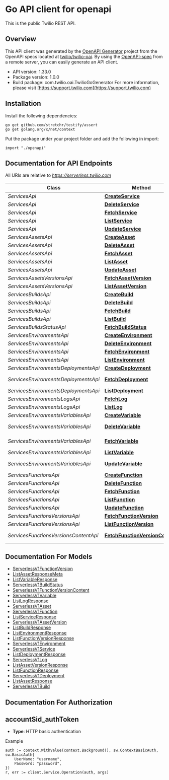 # Go API client for openapi

This is the public Twilio REST API.

## Overview
This API client was generated by the [OpenAPI Generator](https://openapi-generator.tech) project from the OpenAPI specs located at [twilio/twilio-oai](https://github.com/twilio/twilio-oai/tree/main/spec).  By using the [OpenAPI-spec](https://www.openapis.org/) from a remote server, you can easily generate an API client.

- API version: 1.33.0
- Package version: 1.0.0
- Build package: com.twilio.oai.TwilioGoGenerator
For more information, please visit [https://support.twilio.com](https://support.twilio.com)

## Installation

Install the following dependencies:

```shell
go get github.com/stretchr/testify/assert
go get golang.org/x/net/context
```

Put the package under your project folder and add the following in import:

```golang
import "./openapi"
```

## Documentation for API Endpoints

All URIs are relative to *https://serverless.twilio.com*

Class | Method | HTTP request | Description
------------ | ------------- | ------------- | -------------
*ServicesApi* | [**CreateService**](docs/ServicesApi.md#createservice) | **Post** /v1/Services | 
*ServicesApi* | [**DeleteService**](docs/ServicesApi.md#deleteservice) | **Delete** /v1/Services/{Sid} | 
*ServicesApi* | [**FetchService**](docs/ServicesApi.md#fetchservice) | **Get** /v1/Services/{Sid} | 
*ServicesApi* | [**ListService**](docs/ServicesApi.md#listservice) | **Get** /v1/Services | 
*ServicesApi* | [**UpdateService**](docs/ServicesApi.md#updateservice) | **Post** /v1/Services/{Sid} | 
*ServicesAssetsApi* | [**CreateAsset**](docs/ServicesAssetsApi.md#createasset) | **Post** /v1/Services/{ServiceSid}/Assets | 
*ServicesAssetsApi* | [**DeleteAsset**](docs/ServicesAssetsApi.md#deleteasset) | **Delete** /v1/Services/{ServiceSid}/Assets/{Sid} | 
*ServicesAssetsApi* | [**FetchAsset**](docs/ServicesAssetsApi.md#fetchasset) | **Get** /v1/Services/{ServiceSid}/Assets/{Sid} | 
*ServicesAssetsApi* | [**ListAsset**](docs/ServicesAssetsApi.md#listasset) | **Get** /v1/Services/{ServiceSid}/Assets | 
*ServicesAssetsApi* | [**UpdateAsset**](docs/ServicesAssetsApi.md#updateasset) | **Post** /v1/Services/{ServiceSid}/Assets/{Sid} | 
*ServicesAssetsVersionsApi* | [**FetchAssetVersion**](docs/ServicesAssetsVersionsApi.md#fetchassetversion) | **Get** /v1/Services/{ServiceSid}/Assets/{AssetSid}/Versions/{Sid} | 
*ServicesAssetsVersionsApi* | [**ListAssetVersion**](docs/ServicesAssetsVersionsApi.md#listassetversion) | **Get** /v1/Services/{ServiceSid}/Assets/{AssetSid}/Versions | 
*ServicesBuildsApi* | [**CreateBuild**](docs/ServicesBuildsApi.md#createbuild) | **Post** /v1/Services/{ServiceSid}/Builds | 
*ServicesBuildsApi* | [**DeleteBuild**](docs/ServicesBuildsApi.md#deletebuild) | **Delete** /v1/Services/{ServiceSid}/Builds/{Sid} | 
*ServicesBuildsApi* | [**FetchBuild**](docs/ServicesBuildsApi.md#fetchbuild) | **Get** /v1/Services/{ServiceSid}/Builds/{Sid} | 
*ServicesBuildsApi* | [**ListBuild**](docs/ServicesBuildsApi.md#listbuild) | **Get** /v1/Services/{ServiceSid}/Builds | 
*ServicesBuildsStatusApi* | [**FetchBuildStatus**](docs/ServicesBuildsStatusApi.md#fetchbuildstatus) | **Get** /v1/Services/{ServiceSid}/Builds/{Sid}/Status | 
*ServicesEnvironmentsApi* | [**CreateEnvironment**](docs/ServicesEnvironmentsApi.md#createenvironment) | **Post** /v1/Services/{ServiceSid}/Environments | 
*ServicesEnvironmentsApi* | [**DeleteEnvironment**](docs/ServicesEnvironmentsApi.md#deleteenvironment) | **Delete** /v1/Services/{ServiceSid}/Environments/{Sid} | 
*ServicesEnvironmentsApi* | [**FetchEnvironment**](docs/ServicesEnvironmentsApi.md#fetchenvironment) | **Get** /v1/Services/{ServiceSid}/Environments/{Sid} | 
*ServicesEnvironmentsApi* | [**ListEnvironment**](docs/ServicesEnvironmentsApi.md#listenvironment) | **Get** /v1/Services/{ServiceSid}/Environments | 
*ServicesEnvironmentsDeploymentsApi* | [**CreateDeployment**](docs/ServicesEnvironmentsDeploymentsApi.md#createdeployment) | **Post** /v1/Services/{ServiceSid}/Environments/{EnvironmentSid}/Deployments | 
*ServicesEnvironmentsDeploymentsApi* | [**FetchDeployment**](docs/ServicesEnvironmentsDeploymentsApi.md#fetchdeployment) | **Get** /v1/Services/{ServiceSid}/Environments/{EnvironmentSid}/Deployments/{Sid} | 
*ServicesEnvironmentsDeploymentsApi* | [**ListDeployment**](docs/ServicesEnvironmentsDeploymentsApi.md#listdeployment) | **Get** /v1/Services/{ServiceSid}/Environments/{EnvironmentSid}/Deployments | 
*ServicesEnvironmentsLogsApi* | [**FetchLog**](docs/ServicesEnvironmentsLogsApi.md#fetchlog) | **Get** /v1/Services/{ServiceSid}/Environments/{EnvironmentSid}/Logs/{Sid} | 
*ServicesEnvironmentsLogsApi* | [**ListLog**](docs/ServicesEnvironmentsLogsApi.md#listlog) | **Get** /v1/Services/{ServiceSid}/Environments/{EnvironmentSid}/Logs | 
*ServicesEnvironmentsVariablesApi* | [**CreateVariable**](docs/ServicesEnvironmentsVariablesApi.md#createvariable) | **Post** /v1/Services/{ServiceSid}/Environments/{EnvironmentSid}/Variables | 
*ServicesEnvironmentsVariablesApi* | [**DeleteVariable**](docs/ServicesEnvironmentsVariablesApi.md#deletevariable) | **Delete** /v1/Services/{ServiceSid}/Environments/{EnvironmentSid}/Variables/{Sid} | 
*ServicesEnvironmentsVariablesApi* | [**FetchVariable**](docs/ServicesEnvironmentsVariablesApi.md#fetchvariable) | **Get** /v1/Services/{ServiceSid}/Environments/{EnvironmentSid}/Variables/{Sid} | 
*ServicesEnvironmentsVariablesApi* | [**ListVariable**](docs/ServicesEnvironmentsVariablesApi.md#listvariable) | **Get** /v1/Services/{ServiceSid}/Environments/{EnvironmentSid}/Variables | 
*ServicesEnvironmentsVariablesApi* | [**UpdateVariable**](docs/ServicesEnvironmentsVariablesApi.md#updatevariable) | **Post** /v1/Services/{ServiceSid}/Environments/{EnvironmentSid}/Variables/{Sid} | 
*ServicesFunctionsApi* | [**CreateFunction**](docs/ServicesFunctionsApi.md#createfunction) | **Post** /v1/Services/{ServiceSid}/Functions | 
*ServicesFunctionsApi* | [**DeleteFunction**](docs/ServicesFunctionsApi.md#deletefunction) | **Delete** /v1/Services/{ServiceSid}/Functions/{Sid} | 
*ServicesFunctionsApi* | [**FetchFunction**](docs/ServicesFunctionsApi.md#fetchfunction) | **Get** /v1/Services/{ServiceSid}/Functions/{Sid} | 
*ServicesFunctionsApi* | [**ListFunction**](docs/ServicesFunctionsApi.md#listfunction) | **Get** /v1/Services/{ServiceSid}/Functions | 
*ServicesFunctionsApi* | [**UpdateFunction**](docs/ServicesFunctionsApi.md#updatefunction) | **Post** /v1/Services/{ServiceSid}/Functions/{Sid} | 
*ServicesFunctionsVersionsApi* | [**FetchFunctionVersion**](docs/ServicesFunctionsVersionsApi.md#fetchfunctionversion) | **Get** /v1/Services/{ServiceSid}/Functions/{FunctionSid}/Versions/{Sid} | 
*ServicesFunctionsVersionsApi* | [**ListFunctionVersion**](docs/ServicesFunctionsVersionsApi.md#listfunctionversion) | **Get** /v1/Services/{ServiceSid}/Functions/{FunctionSid}/Versions | 
*ServicesFunctionsVersionsContentApi* | [**FetchFunctionVersionContent**](docs/ServicesFunctionsVersionsContentApi.md#fetchfunctionversioncontent) | **Get** /v1/Services/{ServiceSid}/Functions/{FunctionSid}/Versions/{Sid}/Content | 


## Documentation For Models

 - [ServerlessV1FunctionVersion](docs/ServerlessV1FunctionVersion.md)
 - [ListAssetResponseMeta](docs/ListAssetResponseMeta.md)
 - [ListVariableResponse](docs/ListVariableResponse.md)
 - [ServerlessV1BuildStatus](docs/ServerlessV1BuildStatus.md)
 - [ServerlessV1FunctionVersionContent](docs/ServerlessV1FunctionVersionContent.md)
 - [ServerlessV1Variable](docs/ServerlessV1Variable.md)
 - [ListLogResponse](docs/ListLogResponse.md)
 - [ServerlessV1Asset](docs/ServerlessV1Asset.md)
 - [ServerlessV1Function](docs/ServerlessV1Function.md)
 - [ListServiceResponse](docs/ListServiceResponse.md)
 - [ServerlessV1AssetVersion](docs/ServerlessV1AssetVersion.md)
 - [ListBuildResponse](docs/ListBuildResponse.md)
 - [ListEnvironmentResponse](docs/ListEnvironmentResponse.md)
 - [ListFunctionVersionResponse](docs/ListFunctionVersionResponse.md)
 - [ServerlessV1Environment](docs/ServerlessV1Environment.md)
 - [ServerlessV1Service](docs/ServerlessV1Service.md)
 - [ListDeploymentResponse](docs/ListDeploymentResponse.md)
 - [ServerlessV1Log](docs/ServerlessV1Log.md)
 - [ListAssetVersionResponse](docs/ListAssetVersionResponse.md)
 - [ListFunctionResponse](docs/ListFunctionResponse.md)
 - [ServerlessV1Deployment](docs/ServerlessV1Deployment.md)
 - [ListAssetResponse](docs/ListAssetResponse.md)
 - [ServerlessV1Build](docs/ServerlessV1Build.md)


## Documentation For Authorization



## accountSid_authToken

- **Type**: HTTP basic authentication

Example

```golang
auth := context.WithValue(context.Background(), sw.ContextBasicAuth, sw.BasicAuth{
    UserName: "username",
    Password: "password",
})
r, err := client.Service.Operation(auth, args)
```

